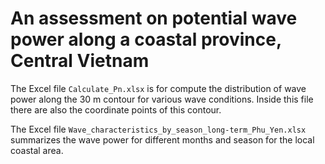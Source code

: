# An assessment on potential wave power along a coastal province, Central Vietnam

The Excel file `Calculate_Pn.xlsx` is for compute the distribution of wave power along the 30 m contour for various wave conditions. Inside this file there are also the coordinate points of this contour. 

The Excel file `Wave_characteristics_by_season_long-term_Phu_Yen.xlsx` summarizes the wave power for different months and season for the local coastal area. 
